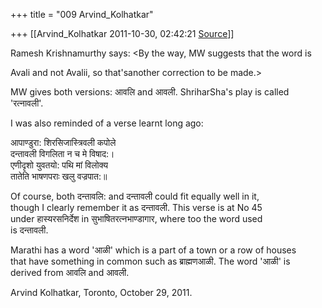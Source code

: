+++
title = "009 Arvind_Kolhatkar"

+++
[[Arvind_Kolhatkar	2011-10-30, 02:42:21 [Source](https://groups.google.com/g/samskrita/c/rha1gnTpQ6s)]]



  
Ramesh Krishnamurthy says: \<By the way, MW suggests that the word is

  
Avali and not Avalii, so that'sanother correction to be made.>

MW gives both versions: आवलि and आवली. ShriharSha's play is called  
'रत्नावली'.

I was also reminded of a verse learnt long ago:

आपाण्डुरा: शिरसिजास्त्रिवली कपोले  
दन्तावली विगलिता न च मे विषाद:।  
एणीदृशो युवतयो: पथि मां विलोक्य  
तातेति भाषणपराः खलु वज्रपात:॥

Of course, both दन्तावलि: and दन्तावली could fit equally well in it,  
though I clearly remember it as दन्तावली. This verse is at No 45  
under हास्यरसनिर्देश in सुभाषितरत्नभाण्डागार, where too the word used  
is दन्तावली.

Marathi has a word 'आळी' which is a part of a town or a row of houses  
that have something in common such as ब्राह्मणआळी. The word 'आळी' is  
derived from आवलि and आवली.

Arvind Kolhatkar, Toronto, October 29, 2011.  

